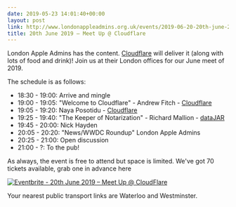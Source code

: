 ```yaml
---
date: 2019-05-23 14:01:40+00:00
layout: post
link: http://www.londonappleadmins.org.uk/events/2019-06-20-20th-june-2019-meet-up-cloudflare/
title: 20th June 2019 – Meet Up @ Cloudflare
---
```


London Apple Admins has the content. [Cloudflare](https://www.cloudflare.com/en-gb/) will deliver it (along with lots of food and drink)! Join us at their London offices for our June meet of 2019.

The schedule is as follows:

 	
* 18:30 - 19:00: Arrive and mingle
* 19:00 - 19:05: "Welcome to Cloudflare" - Andrew Fitch - [Cloudflare](https://www.cloudflare.com/en-gb/)
* 19:05 - 19:20: Naya Posotidu - [Cloudflare](https://www.cloudflare.com/en-gb/)
* 19:25 - 19:40: "The Keeper of Notarization" - Richard Mallion - [dataJAR](https://datajar.co.uk/)
* 19:45 - 20:00: Nick Hayden
* 20:05 - 20:20: "News/WWDC Roundup" London Apple Admins
* 20:25 - 21:00: Open discussion
* 21:00 - ?: To the pub!


As always, the event is free to attend but space is limited. We've got 70 tickets available, grab one in advance here

[![Eventbrite - 20th June 2019 – Meet Up @ CloudFlare](https://www.eventbrite.com/custombutton?eid=39292147872)](https://www.eventbrite.com/e/20th-june-2019-meet-up-cloudflare-tickets-62304703044)

Your nearest public transport links are Waterloo and Westminster.
